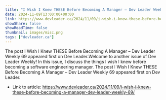```yaml
---
title: "I Wish I Knew THESE Before Becoming A Manager – Dev Leader Weekly 69"
date: 2024-11-09T13:00:00+00:00
link: https://www.devleader.ca/2024/11/09/i-wish-i-knew-these-before-becoming-a-manager-dev-leader-weekly-69/
showShare: false
showReadTime: false
thumbnail: images/misc.png
tags: ["devleader.ca"]
---
```

The post I Wish I Knew THESE Before Becoming A Manager – Dev Leader Weekly 69 appeared first on Dev Leader.Welcome to another issue of Dev Leader Weekly! In this issue, I discuss the things I wish I knew before becoming a software engineering manager.
The post I Wish I Knew THESE Before Becoming A Manager – Dev Leader Weekly 69 appeared first on Dev Leader.

- Link to article: https://www.devleader.ca/2024/11/09/i-wish-i-knew-these-before-becoming-a-manager-dev-leader-weekly-69/